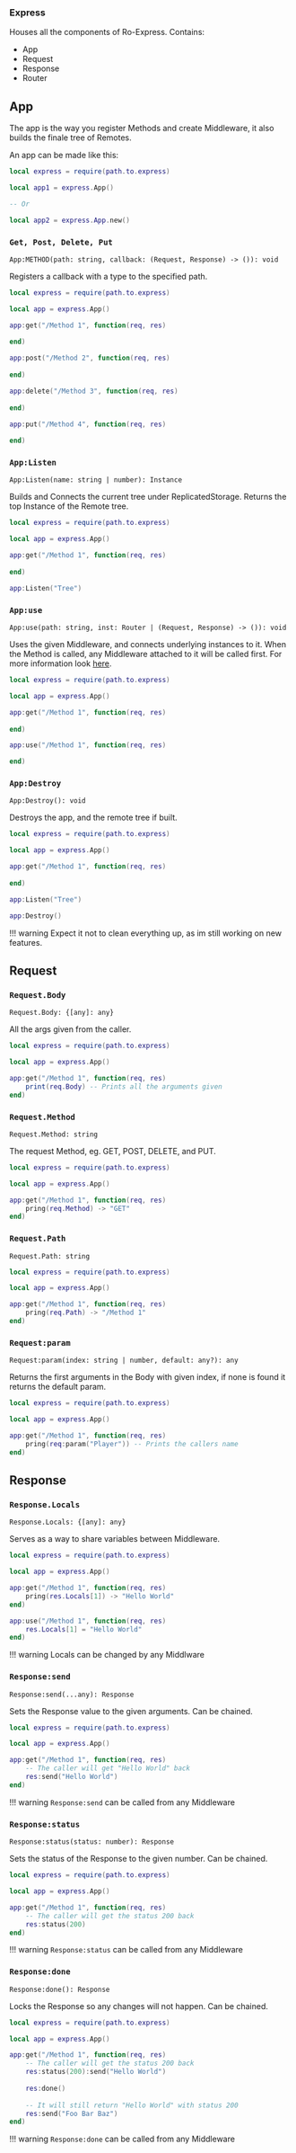 
### Express

Houses all the components of Ro-Express.
Contains:

* App
* Request
* Response
* Router

## App

The app is the way you register Methods and create Middleware, it also builds the finale tree of Remotes.

An app can be made like this:

``` lua
local express = require(path.to.express)

local app1 = express.App()

-- Or

local app2 = express.App.new()
```

### `Get, Post, Delete, Put`

`App:METHOD(path: string, callback: (Request, Response) -> ()): void`

Registers a callback with a type to the specified path.

``` lua
local express = require(path.to.express)

local app = express.App()

app:get("/Method 1", function(req, res)
    
end)

app:post("/Method 2", function(req, res)
    
end)

app:delete("/Method 3", function(req, res)
    
end)

app:put("/Method 4", function(req, res)
    
end)
```

### `App:Listen`

`App:Listen(name: string | number): Instance`

Builds and Connects the current tree under ReplicatedStorage.
Returns the top Instance of the Remote tree.

``` lua
local express = require(path.to.express)

local app = express.App()

app:get("/Method 1", function(req, res)
    
end)

app:Listen("Tree")
```

### `App:use`

`App:use(path: string, inst: Router | (Request, Response) -> ()): void`

Uses the given Middleware, and connects underlying instances to it.
When the Method is called, any Middleware attached to it will be called first. For more information look [here](./Getting_Started/#middleware).

``` lua
local express = require(path.to.express)

local app = express.App()

app:get("/Method 1", function(req, res)
    
end)

app:use("/Method 1", function(req, res)

end)
```

### `App:Destroy`

`App:Destroy(): void`

Destroys the app, and the remote tree if built.

``` lua
local express = require(path.to.express)

local app = express.App()

app:get("/Method 1", function(req, res)
    
end)

app:Listen("Tree")

app:Destroy()
```

!!! warning
    Expect it not to clean everything up, as im still working on new features.

## Request

### `Request.Body`

`Request.Body: {[any]: any}`

All the args given from the caller.

``` lua
local express = require(path.to.express)

local app = express.App()

app:get("/Method 1", function(req, res)
    print(req.Body) -- Prints all the arguments given
end)
```

### `Request.Method`

`Request.Method: string`

The request Method, eg. GET, POST, DELETE, and PUT.

``` lua
local express = require(path.to.express)

local app = express.App()

app:get("/Method 1", function(req, res)
    pring(req.Method) -> "GET"
end)
```

### `Request.Path`

`Request.Path: string`

``` lua
local express = require(path.to.express)

local app = express.App()

app:get("/Method 1", function(req, res)
    pring(req.Path) -> "/Method 1"
end)
```

### `Request:param`

`Request:param(index: string | number, default: any?): any`

Returns the first arguments in the Body with given index, if none is found it returns the default param.

``` lua
local express = require(path.to.express)

local app = express.App()

app:get("/Method 1", function(req, res)
    pring(req:param("Player")) -- Prints the callers name
end)
```

## Response

### `Response.Locals`

`Response.Locals: {[any]: any}`

Serves as a way to share variables between Middleware.

``` lua
local express = require(path.to.express)

local app = express.App()

app:get("/Method 1", function(req, res)
    pring(res.Locals[1]) -> "Hello World"
end)

app:use("/Method 1", function(req, res)
    res.Locals[1] = "Hello World"
end)
```

!!! warning
    Locals can be changed by any Middlware

### `Response:send`

`Response:send(...any): Response`

Sets the Response value to the given arguments.
Can be chained.

``` lua
local express = require(path.to.express)

local app = express.App()

app:get("/Method 1", function(req, res)
    -- The caller will get "Hello World" back
    res:send("Hello World")
end)
```

!!! warning
    `Response:send` can be called from any Middleware

### `Response:status`

`Response:status(status: number): Response`

Sets the status of the Response to the given number.
Can be chained.

``` lua
local express = require(path.to.express)

local app = express.App()

app:get("/Method 1", function(req, res)
    -- The caller will get the status 200 back
    res:status(200)
end)
```

!!! warning
    `Response:status` can be called from any Middleware

### `Response:done`

`Response:done(): Response`

Locks the Response so any changes will not happen.
Can be chained.

``` lua
local express = require(path.to.express)

local app = express.App()

app:get("/Method 1", function(req, res)
    -- The caller will get the status 200 back
    res:status(200):send("Hello World")
    
    res:done()
    
    -- It will still return "Hello World" with status 200
    res:send("Foo Bar Baz")
end)
```

!!! warning
    `Response:done` can be called from any Middleware